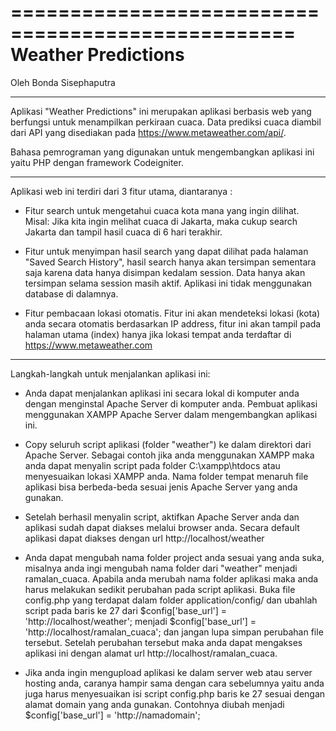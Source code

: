 ==================================================
Weather Predictions
==================================================

Oleh Bonda Sisephaputra

--------------------------------------------------

Aplikasi "Weather Predictions" ini merupakan aplikasi berbasis web yang berfungsi untuk menampilkan perkiraan cuaca. Data prediksi cuaca diambil dari API yang disediakan pada https://www.metaweather.com/api/. 

Bahasa pemrograman yang digunakan untuk mengembangkan aplikasi ini yaitu PHP dengan framework Codeigniter.

--------------------------------------------------

Aplikasi web ini terdiri dari 3 fitur utama, diantaranya :

- Fitur search untuk mengetahui cuaca kota mana yang ingin dilihat. Misal: Jika kita ingin melihat cuaca di Jakarta, maka cukup search Jakarta dan tampil hasil cuaca di 6 hari terakhir.

- Fitur untuk menyimpan hasil search yang dapat dilihat pada halaman "Saved Search History", hasil search hanya akan tersimpan sementara saja karena data hanya disimpan kedalam session. Data hanya akan tersimpan selama session masih aktif. Aplikasi ini tidak menggunakan database di dalamnya. 

- Fitur pembacaan lokasi otomatis. Fitur ini akan mendeteksi lokasi (kota) anda secara otomatis berdasarkan IP address, fitur ini akan tampil pada halaman utama (index) hanya jika lokasi tempat anda terdaftar di https://www.metaweather.com

--------------------------------------------------

Langkah-langkah untuk menjalankan aplikasi ini:

- Anda dapat menjalankan aplikasi ini secara lokal di komputer anda dengan menginstal Apache Server di komputer anda. Pembuat aplikasi menggunakan XAMPP Apache Server dalam mengembangkan aplikasi ini.

- Copy seluruh script aplikasi (folder "weather") ke dalam direktori dari Apache Server. Sebagai contoh jika anda menggunakan XAMPP maka anda dapat menyalin script pada folder C:\xampp\htdocs atau menyesuaikan lokasi XAMPP anda. Nama folder tempat menaruh file aplikasi bisa berbeda-beda sesuai jenis Apache Server yang anda gunakan.

- Setelah berhasil menyalin script, aktifkan Apache Server anda dan aplikasi sudah dapat diakses melalui browser anda. Secara default aplikasi dapat diakses dengan url http://localhost/weather

- Anda dapat mengubah nama folder project anda sesuai yang anda suka, misalnya anda ingi mengubah nama folder dari "weather" menjadi ramalan_cuaca. Apabila anda merubah nama folder aplikasi maka anda harus melakukan sedikit perubahan pada script aplikasi. Buka file config.php yang terdapat dalam folder application/config/ dan ubahlah script pada baris ke 27 dari $config['base_url'] = 'http://localhost/weather'; menjadi $config['base_url'] = 'http://localhost/ramalan_cuaca'; dan jangan lupa simpan perubahan file tersebut. Setelah perubahan tersebut maka anda dapat mengakses aplikasi ini dengan alamat url http://localhost/ramalan_cuaca.

- Jika anda ingin mengupload aplikasi ke dalam server web atau server hosting anda, caranya hampir sama dengan cara sebelumnya yaitu anda juga harus menyesuaikan isi script config.php baris ke 27 sesuai dengan alamat domain yang anda gunakan. Contohnya diubah menjadi $config['base_url'] = 'http://namadomain'; 